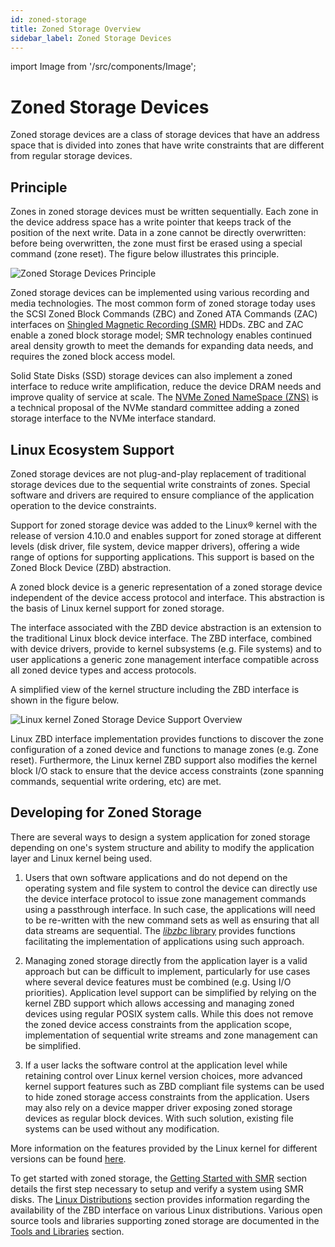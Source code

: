 ```yaml
---
id: zoned-storage
title: Zoned Storage Overview
sidebar_label: Zoned Storage Devices
---
```


import Image from '/src/components/Image';

# Zoned Storage Devices

Zoned storage devices are a class of storage devices that have an address space
that is divided into zones that have write constraints that are different from
regular storage devices.

## Principle

Zones in zoned storage devices must be written sequentially. Each zone in the
device address space has a write pointer that keeps track of the position of
the next write. Data in a zone cannot be directly overwritten: before being
overwritten, the zone must first be erased using a special command (zone
reset). The figure below illustrates this principle.

<Image src="intro-zoned-storage.png"
title="Zoned Storage Devices Principle"/>

Zoned storage devices can be implemented using various recording and media
technologies. The most common form of zoned storage today uses the SCSI Zoned
Block Commands (ZBC) and Zoned ATA Commands (ZAC) interfaces on
[Shingled Magnetic Recording (SMR)](./smr) HDDs. ZBC and ZAC enable a zoned
block storage model; SMR technology enables continued areal density growth to
meet the demands for expanding data needs, and requires the zoned block access
model.

Solid State Disks (SSD) storage devices can also implement a zoned interface to
reduce write amplification, reduce the device DRAM needs and improve quality of
service at scale. The [NVMe Zoned NameSpace (ZNS)](./zns) is a technical
proposal of the NVMe standard committee adding a zoned storage interface to
the NVMe interface standard.

## Linux Ecosystem Support

Zoned storage devices are not plug-and-play replacement of traditional storage
devices due to the sequential write constraints of zones. Special software and
drivers are required to ensure compliance of the application operation to the
device constraints.

Support for zoned storage device was added to the Linux&reg; kernel with the
release of version 4.10.0 and enables support for zoned storage at different
levels (disk driver, file system, device mapper drivers), offering a wide range
of options for supporting applications. This support is based on the
Zoned Block Device (ZBD) abstraction.

A zoned block device is a generic representation of a zoned storage device
independent of the device access protocol and interface. This abstraction is
the basis of Linux kernel support for zoned storage.

The interface associated with the ZBD device abstraction is an extension to the
traditional Linux block device interface. The ZBD interface, combined with
device drivers, provide to kernel subsystems (e.g. File systems) and to user
applications a generic zone management interface compatible across all zoned
device types and access protocols.

A simplified view of the kernel structure including the ZBD interface is shown
in the figure below.

<Image src="intro-linux-zbd.png"
title="Linux kernel Zoned Storage Device Support Overview"/>

Linux ZBD interface implementation provides functions to discover the zone
configuration of a zoned device and functions to manage zones (e.g. Zone reset).
Furthermore, the Linux kernel ZBD support also modifies the kernel block I/O
stack to ensure that the device access constraints (zone spanning commands,
sequential write ordering, etc) are met.

## Developing for Zoned Storage

There are several ways to design a system application for zoned storage
depending on one's system structure and ability to modify the application layer
and Linux kernel being used.

1. Users that own software applications and do not depend on the operating
   system and file system to control the device can directly use the device
   interface protocol to issue zone management commands using a passthrough
   interface. In such case, the applications will need to be re-written with
   the new command sets as well as ensuring that all data streams are
   sequential. The [*libzbc* library](../tools/libzbc) provides functions
   facilitating the implementation of applications using such approach.

2. Managing zoned storage directly from the application layer is a valid
   approach but can be difficult to implement, particularly for use cases where
   several device features must be combined (e.g. Using I/O priorities).
   Application level support can be simplified by relying on the
   kernel ZBD support which allows accessing and managing zoned devices using
   regular POSIX system calls. While this does not remove the zoned device
   access constraints from the application scope, implementation of sequential
   write streams and zone management can be simplified.

3. If a user lacks the software control at the application level while retaining
   control over Linux kernel version choices, more advanced kernel support
   features such as ZBD compliant file systems can be used to hide zoned storage
   access constraints from the application. Users may also rely on
   a device mapper driver exposing zoned storage devices as regular block
   devices. With such solution, existing file systems can be used without any
   modification.

More information on the features provided by the Linux kernel for different
versions can be found [here](../linux/overview).

To get started with zoned storage, the
[Getting Started with SMR](../getting-started/prerequisites) section details
the first step necessary to setup and verify a system using SMR disks. The
[Linux Distributions](../distributions/linux) section provides information
regarding the availability of the ZBD interface on various Linux distributions.
Various open source tools and libraries supporting zoned storage are documented
in the [Tools and Libraries](../tools) section.


